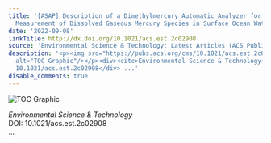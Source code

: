 ```yaml
---
title: '[ASAP] Description of a Dimethylmercury Automatic Analyzer for the High-Resolution
  Measurement of Dissolved Gaseous Mercury Species in Surface Ocean Waters'
date: '2022-09-08'
linkTitle: http://dx.doi.org/10.1021/acs.est.2c02908
source: 'Environmental Science & Technology: Latest Articles (ACS Publications)'
description: '<p><img src="https://pubs.acs.org/cms/10.1021/acs.est.2c02908/asset/images/medium/es2c02908_0006.gif"
  alt="TOC Graphic"/></p><div><cite>Environmental Science & Technology</cite></div><div>DOI:
  10.1021/acs.est.2c02908</div> ...'
disable_comments: true
---
```

<p><img src="https://pubs.acs.org/cms/10.1021/acs.est.2c02908/asset/images/medium/es2c02908_0006.gif" alt="TOC Graphic"/></p><div><cite>Environmental Science & Technology</cite></div><div>DOI: 10.1021/acs.est.2c02908</div> ...